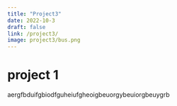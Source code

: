 ```yaml
---
title: "Project3"
date: 2022-10-3
draft: false
link: /project3/
image: project3/bus.png
---
```


# project 1

aergfbduifgbiodfguheiufgheoigbeuorgybeuiorgbeuygrb